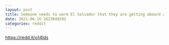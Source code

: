```yaml
--- 
layout: post 
title: Someone needs to warm El Salvador that they are getting aboard a gigantic rug that when pulled, will bankrupt their entire country. 
date: 2021-06-16 1623849292 
categories: reddit 
--- 
```

https://redd.it/o14lds
